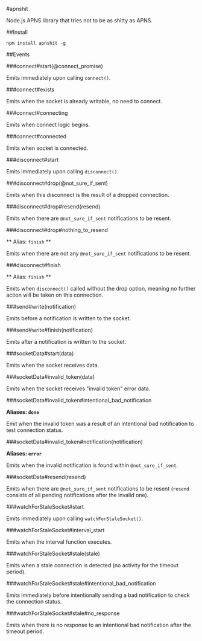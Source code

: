 #apnshit

Node.js APNS library that tries not to be as shitty as APNS.

##Install

	npm install apnshit -g

##Events

###connect#start(@connect_promise)

Emits immediately upon calling `connect()`.

###connect#exists

Emits when the socket is already writable, no need to connect.

###connect#connecting

Emits when connect logic begins.

###connect#connected

Emits when socket is connected.

###disconnect#start

Emits immediately upon calling `disconnect()`.

###disconnect#drop(@not_sure_if_sent)

Emits when this disconnect is the result of a dropped connection.

###disconnect#drop#resend(resend)

Emits when there are `@not_sure_if_sent` notifications to be resent.

###disconnect#drop#nothing_to_resend

** Alias: `finish` **

Emits when there are not any `@not_sure_if_sent` notifications to be resent.

###disconnect#finish

** Alias: `finish` **

Emits when `disconnect()` called without the drop option, meaning no further action will be taken on this connection.

###send#write(notification)

Emits before a notification is written to the socket.

###send#write#finish(notification)

Emits after a notification is written to the socket.

###socketData#start(data)

Emits when the socket receives data.

###socketData#invalid_token(data)

Emits when the socket receives "invalid token" error data.

###socketData#invalid_token#intentional_bad_notification

**Aliases: `done`**

Emit when the invalid token was a result of an intentional bad notification to test connection status.

###socketData#invalid_token#notification(notification)

**Aliases: `error`**

Emits when the invalid notification is found within `@not_sure_if_sent`.

###socketData#resend(resend)

Emits when there are `@not_sure_if_sent` notifications to be resent (`resend` consists of all pending notifications after the invalid one).

###watchForStaleSocket#start

Emits immediately upon calling `watchForStaleSocket()`.

###watchForStaleSocket#interval_start

Emits when the interval function executes.

###watchForStaleSocket#stale(stale)

Emits when a stale connection is detected (no activity for the timeout period).

###watchForStaleSocket#stale#intentional_bad_notification

Emits immediately before intentionally sending a bad notification to check the connection status.

###watchForStaleSocket#stale#no_response

Emits when there is no response to an intentional bad notification after the timeout period.